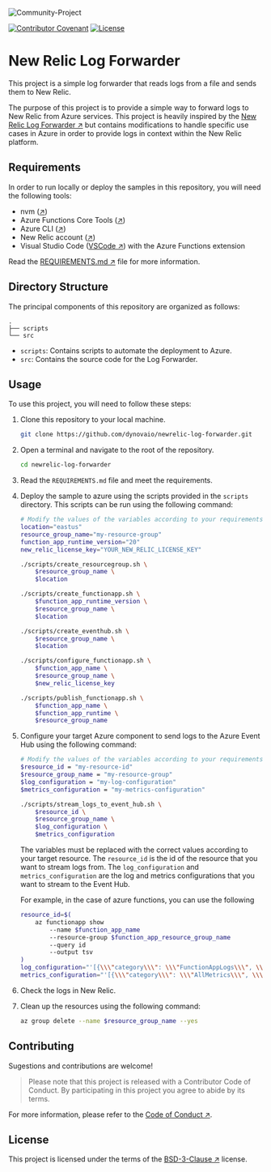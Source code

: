 ![Community-Project](https://gitlab.com/softbutterfly/open-source/open-source-office/-/raw/master/assets/dynova/dynova-open-source--banner--community-project.png)

[![Contributor Covenant](https://img.shields.io/badge/Contributor%20Covenant-v2.0%20adopted-ff69b4.svg)](code_of_conduct.md)
[![License](https://img.shields.io/badge/License-BSD_3--Clause-blue.svg)](LICENSE.txt)

# New Relic Log Forwarder

This project is a simple log forwarder that reads logs from a file and sends
them to New Relic.

The purpose of this project is to provide a simple way to forward logs to
New Relic from Azure services. This project is heavily inspired by the
[New Relic Log Forwarder ↗][href:nrlogforwarder] but contains modifications to
handle specific use cases in Azure in order to provide logs in context within
the New Relic platform.

## Requirements

In order to run locally or deploy the samples in this repository, you will need the following tools:

* nvm ([↗][href:nvm])
* Azure Functions Core Tools ([↗][href:azfct])
* Azure CLI ([↗][href:azcli])
* New Relic account ([↗][href:newrelic])
* Visual Studio Code ([VSCode ↗][href:vscode]) with the Azure Functions
extension

Read the [REQUIREMENTS.md ↗][href:requirements] file for more information.

## Directory Structure

The principal components of this repository are organized as follows:

```
.
├── scripts
└── src
```

* `scripts`: Contains scripts to automate the deployment to Azure.
* `src`: Contains the source code for the Log Forwarder.

## Usage

To use this project, you will need to follow these steps:

1. Clone this repository to your local machine.

    ```bash
    git clone https://github.com/dynovaio/newrelic-log-forwarder.git
    ```

2. Open a terminal and navigate to the root of the repository.

    ```bash
    cd newrelic-log-forwarder
    ```

3. Read the `REQUIREMENTS.md` file and meet the requirements.

4. Deploy the sample to azure using the scripts provided in the `scripts`
   directory. This scripts can be run using the following command:

    ```bash
    # Modify the values of the variables according to your requirements
    location="eastus"
    resource_group_name="my-resource-group"
    function_app_runtime_version="20"
    new_relic_license_key="YOUR_NEW_RELIC_LICENSE_KEY"

    ./scripts/create_resourcegroup.sh \
        $resource_group_name \
        $location

    ./scripts/create_functionapp.sh \
        $function_app_runtime_version \
        $resource_group_name \
        $location

    ./scripts/create_eventhub.sh \
        $resource_group_name \
        $location

    ./scripts/configure_functionapp.sh \
        $function_app_name \
        $resource_group_name \
        $new_relic_license_key

    ./scripts/publish_functionapp.sh \
        $function_app_name \
        $function_app_runtime \
        $resource_group_name
    ```
5. Configure your target Azure component to send logs to the Azure Event Hub
    using the following command:

    ```bash
    # Modify the values of the variables according to your requirements
    $resource_id = "my-resource-id"
    $resource_group_name = "my-resource-group"
    $log_configuration = "my-log-configuration"
    $metrics_configuration = "my-metrics-configuration"

    ./scripts/stream_logs_to_event_hub.sh \
        $resource_id \
        $resource_group_name \
        $log_configuration \
        $metrics_configuration
    ```

    The variables must be replaced with the correct values according to your
    target resource. The `resource_id` is the id of the resource that you want
    to stream logs from. The `log_configuration` and `metrics_configuration`
    are the log and metrics configurations that you want to stream to the Event
    Hub.

    For example, in the case of azure functions, you can use the following

    ```bash
    resource_id=$(
        az functionapp show
            --name $function_app_name
            --resource-group $function_app_resource_group_name
            --query id
            --output tsv
    )
    log_configuration="'[{\\\"category\\\": \\\"FunctionAppLogs\\\", \\\"enabled\\\": true}]'"
    metrics_configuration="'[{\\\"category\\\": \\\"AllMetrics\\\", \\\"enabled\\\": true}]'"
    ```

6. Check the logs in New Relic.

7. Clean up the resources using the following command:

   ```bash
   az group delete --name $resource_group_name --yes
   ```

## Contributing

Sugestions and contributions are welcome!

> Please note that this project is released with a Contributor Code of Conduct. By participating in this project you agree to abide by its terms.

For more information, please refer to the [Code of Conduct ↗][href:code_of_conduct].

## License

This project is licensed under the terms of the [BSD-3-Clause
↗][href:license] license.

[href:nrlogforwarder]: https://github.com/newrelic/newrelic-azure-functions/tree/master
[href:nvm]: https://github.com/nvm-sh/nvm
[href:azfct]: https://github.com/Azure/azure-functions-core-tools
[href:azcli]: https://docs.microsoft.com/en-us/cli/azure/install-azure-cli
[href:newrelic]: https://newrelic.com/signup
[href:requirements]: REQUIREMENTS.md
[href:license]: LICENSE.txt
[href:code_of_conduct]: CODE_OF_CONDUCT.md
[href:vscode]: https://code.visualstudio.com
